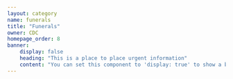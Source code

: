 ```yaml
---
layout: category
name: funerals
title: "Funerals"
owner: CDC
homepage_order: 8
banner:
    display: false
    heading: "This is a place to place urgent information"
    content: "You can set this component to 'display: true' to show a banner at the top of the page."
---
```

